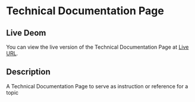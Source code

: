 # Technical Documentation Page
## Live Deom

You can view the live version of the Technical Documentation Page at [Live URL](https://alikb14.github.io/free-code-camp-projects/Responsive%20Web%20Design/3-%20Technical%20Documentation%20Page/).

## Description
A Technical Documentation Page to serve as instruction or reference for a topic
